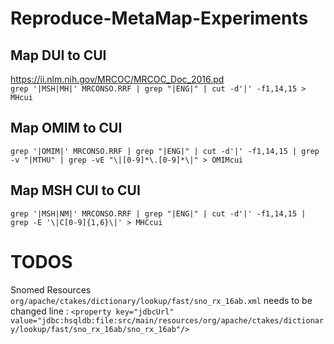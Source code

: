 # Reproduce-MetaMap-Experiments

## Map DUI to CUI
https://ii.nlm.nih.gov/MRCOC/MRCOC_Doc_2016.pd  
`grep '|MSH|MH|' MRCONSO.RRF | grep "|ENG|" | cut -d'|' -f1,14,15 > MHcui`

## Map OMIM to CUI
`grep '|OMIM|' MRCONSO.RRF | grep "|ENG|" | cut -d'|' -f1,14,15 | grep -v "|MTHU" | grep -vE "\|[0-9]*\.[0-9]*\|" > OMIMcui`

## Map MSH CUI to CUI
`grep '|MSH|NM|' MRCONSO.RRF | grep "|ENG|" | cut -d'|' -f1,14,15 | grep -E '\|C[0-9]{1,6}\|' > MHCcui
`

# TODOS

Snomed Resources `org/apache/ctakes/dictionary/lookup/fast/sno_rx_16ab.xml`
needs to be changed line :  `<property key="jdbcUrl" value="jdbc:hsqldb:file:src/main/resources/org/apache/ctakes/dictionary/lookup/fast/sno_rx_16ab/sno_rx_16ab"/>`
